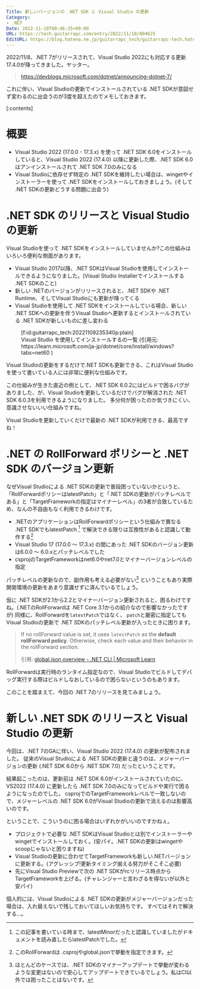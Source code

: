```yaml
---
Title: 新しいバージョンの .NET SDK と Visual Studio の更新
Category:
- .NET
Date: 2022-11-10T00:46:25+09:00
URL: https://tech.guitarrapc.com/entry/2022/11/10/004625
EditURL: https://blog.hatena.ne.jp/guitarrapc_tech/guitarrapc-tech.hatenablog.com/atom/entry/4207112889935186075
---
```


2022/11/8、.NET 7がリリースされて、Visual Studio 2022にも対応する更新17.4.0が降ってきました。ヤッター。

> https://devblogs.microsoft.com/dotnet/announcing-dotnet-7/

これに伴い、Visual Studioの更新でインストールされている .NET SDKが意図せず変わるのに出会うのが3度を超えたのでメモしておきます。

[:contents]

# 概要

* Visual Studio 2022 (17.0.0 - 17.3.x) を使って .NET SDK 6.0をインストールしていると、Visual Studio 2022 (17.4.0) 以降に更新した際、.NET SDK 6.0はアンインストールされて .NET SDK 7.0のみになる
* Visual Studioに依存せず特定の .NET SDKを維持したい場合は、wingetやインストーラーを使って .NET SDKをインストールしておきましょう。(そして .NET SDKの更新どうする問題に出会う)

# .NET SDK のリリースと Visual Studio の更新

Visual Studioを使って .NET SDKをインストールしていませんか?この仕組みはいろいろ便利な側面があります。

* Visual Studio 2017以降、.NET SDKはVisual Studioを使用してインストールできるようになりました。(Visual Studio Installerでインストールする .NET SDKのこと)
* 新しい .NETのバージョンがリリースされると、.NET SDKや .NET Runtime、そしてVisual Studioにも更新が降ってくる
* Visual Studioを使用して .NET SDKをインストールしている場合、新しい .NET SDKへの更新を伴うVisual Studioへ更新するとインストールされている .NET SDKが新しいものに差し変わる

<figure class="figure-image figure-image-fotolife" title="Visual Studio を使用してインストールするの一覧 (引用元: https://learn.microsoft.com/ja-jp/dotnet/core/install/windows?tabs=net60 )">[f:id:guitarrapc_tech:20221109235340p:plain]<figcaption>Visual Studio を使用してインストールするの一覧 (引用元: https://learn.microsoft.com/ja-jp/dotnet/core/install/windows?tabs=net60 )</figcaption></figure>

Visual Studioの更新をするだけで.NET SDKも更新できる、これはVisual Studioを使って書いている人には非常に便利な仕組みです。

この仕組みが生きた直近の例として、.NET SDK 6.0.2にはビルドで困るバグがありました、が、Visual Studioを更新しているだけでバグが解消された .NET SDK 6.0.3を利用できるようになりました。
多分何が困ったのか気づきにくい、意識させないいい仕組みですね。

Visual Studioを更新していくだけで最新の .NET SDKが利用できる、最高ですね！

# .NET の RollForward ポリシーと .NET SDK のバージョン更新

なぜVisual Studioによる .NET SDKの更新で普段困っていないかというと、「RollForwardポリシーはlatestPatch」と「.NET SDKの更新がパッチレベルである」と「TargetFrameworkの指定はマイナーレベル」の3者が合致しているため、なんの不自由もなく利用できるわけです。

* .NETのアプリケーションはRollForwardポリシーという仕組みで異なる .NET SDKでもlatestPatch  [^1] で解決できる限りは互換性があると認識して動作する[^2]
* Visual Studio 17 (17.0.0 ～ 17.3.x) の間にあった .NET SDKのバージョン更新は6.0.0 ～ 6.0.xとパッチレベルでした
* csprojのTargetFrameworkはnet6.0やnet7.0とマイナーバージョンレベルの指定

パッチレベルの更新なので、副作用も考える必要がない[^3] ということもあり実際開発環境の更新をあまり意識せずに済んでいるでしょう。

仮に .NET SDKが2.1から2.2とマイナーバージョン更新されると、困るわけですね。(.NETのRollForwardは .NET Core 3.1からの紹介なので影響なかったですが)
同様に、RollForwardを`latestPatch`ではなく、 `patch`と厳密に指定してもVisual Studioの更新で .NET SDKのパッチレベル更新が入ったときに困ります。

> If no rollForward value is set, it uses `latestPatch` as the **default rollForward policy**. Otherwise, check each value and their behavior in the rollForward section.
>
> 引用: [global.json overview - .NET CLI | Microsoft Learn](https://learn.microsoft.com/en-us/dotnet/core/tools/global-json)

RollForwardは実行時のランタイム指定なので、Visual Studioでビルドしてデバッグ実行する際はビルドしなおしているので困らないというのもあります。

このことを踏まえて、今回の .NET 7のリリースを見てみましょう。

# 新しい .NET SDK のリリースと Visual Studio の更新

今回は、.NET 7のGAに伴い、Visual Studio 2022 (17.4.0) の更新が配布されました。
従来のVisual Studioによる .NET SDKの更新と違うのは、メジャーバージョンの更新 (.NET SDK 6.0から .NET SDK 7.0) だったということです。

結果起こったのは、更新前は .NET SDK 6.0がインストールされていたのに、VS2022 (17.4.0) に更新したら .NET SDK 7.0のみになってビルドや実行で困るようになったのでした。
csprojでのTargetFrameworkレベルで一致しないので、メジャーレベルの .NET SDK 6.0がVisual Studioの更新で消えるのは影響高いのです。

ということで、こういうのに困る場合はいずれかがいいのですかねぇ。

* プロジェクトで必要な .NET SDKはVisual Studioとは別でインストーラーやwingetでインストールしておく。(安パイ。.NET SDKの更新はwingetやscoopじゃないと困りますね)
* Visual Studioの更新に合わせてTargetFrameworkも新しい.NETバージョンに更新する。(アグレッシブ!更新タイミング揃える努力がそこそこ必要)
* 先にVisual Studio Previewで次の .NET SDKがrcリリース時点からTargetFrameworkを上げる。(チャレンジャーと言わざるを得ないが以外と安パイ)

個人的には、Visual Studioによる .NET SDKの更新がメジャーバージョンだった場合は、入れ替えないで残しておいてほしいお気持ちです。
すべてはそれで解決する...。

[^1]: この記事を書いている時まで、latestMinorだったと認識していましたがドキュメントを読み直したらlatestPatchでした。
[^2]: このRollForwardは .csprojやglobal.jsonで挙動を指定できます。
[^3]: ほとんどのケースでは、.NET SDKのマイナーアップデートで挙動が変わるような変更はないので安心してアップデートできているでしょう。私はCI以外では困ったことはないです。
